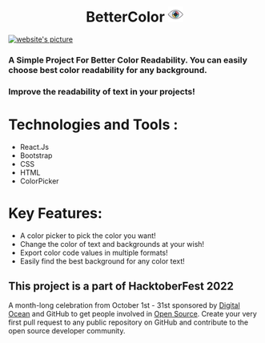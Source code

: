 <h1 align="center">BetterColor <img src="https://github.com/HridoyHazard/BetterColor/blob/source/public/assets/img/view.png" alt="logo" width="30px" height="30px"></h1>

<a href="https://github.com/HridoyHazard/BetterColor"><img src="https://user-images.githubusercontent.com/59679281/193782491-5379b3ce-aed7-4e85-8a63-41e31b5126fc.png" alt="website's picture"></a>

### A Simple Project For Better Color Readability. You can easily choose best color readability for any background.
### Improve the readability of text in your projects!

# Technologies and Tools :
* React.Js
* Bootstrap
* CSS
* HTML
* ColorPicker

# Key Features:
* A color picker to pick the color you want!
* Change the color of text and backgrounds at your wish!
* Export color code values in multiple formats!
* Easily find the best background for any color text!

## This project is a part of HacktoberFest 2022

A month-long celebration from October 1st - 31st sponsored by [Digital Ocean](https://hacktoberfest.digitalocean.com/) and GitHub to get people involved in [Open Source](https://github.com/open-source). Create your very first pull request to any public repository on GitHub and contribute to the open source developer community.
